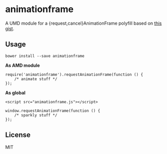 # animationframe

A UMD module for a {request,cancel}AnimationFrame polyfill based on
[this gist](https://gist.github.com/paulirish/1579671).

## Usage

`bower install --save animationframe`

**As AMD module**

```
require('animationframe').requestAnimationFrame(function () {
    /* animate stuff */
});
```

**As global**

```
<script src="animationframe.js"></script>

window.requestAnimationFrame(function () {
    /* sparkly stuff */
});
```

## License

MIT
